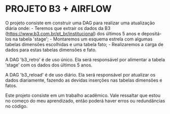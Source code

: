 # PROJETO B3 + AIRFLOW

O projeto consiste em construir uma DAG para realizar uma atualização diária onde:
    - Teremos que extrair os dados da B3 (https://www.b3.com.br/pt_br/institucional) dos últimos 5 anos e depositá-los na tabela 'stage';
    - Montaremos um esquema estrela com algumas tabelas dimensões escolhidas e uma tabela fato;
    - Realizaremos a carga de dados para estas tabelas dimensões e fato.

A DAG 'b3_retro' é de uso único. Ela será responsável por alimentar a tabela 'stage' com os dados dos últimos 5 anos.

A DAG 'b3_reload' é de uso diário. Ela será responsável por atualizar os dados diariamente, fazendo as devidas inserções nas tabelas dimensões e fatos.

Este projeto consiste em um trabalho acadêmico. Vale ressaltar que estou no começo do meu aprendizado, então poderá haver erros ou redundâncias no código.
